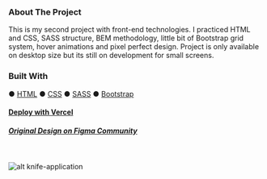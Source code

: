 ### About The Project
This is my second project with front-end technologies. I practiced HTML and CSS, SASS structure, BEM methodology, little bit of Bootstrap grid system, hover animations and pixel perfect design. Project is only available on desktop size but its still on development for small screens. 
### Built With
● [HTML](https://html.spec.whatwg.org/)
● [CSS](https://developer.mozilla.org/en-US/docs/Web/CSS)
● [SASS](https://sass-lang.com/)
● [Bootstrap](https://getbootstrap.com/)
#### [Deploy with Vercel](https://knife-application.vercel.app/)
##### [Original Design on Figma Community](https://www.figma.com/file/9hHMgCNj6mKCQ7K4CmNpXj/Knife-Application---Mobile-App-Landing-Page-Template-by-PanoplyStore)
<br>

![alt knife-application](https://s3.gifyu.com/images/desktop36b0feac928d8ff7.gif)

